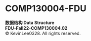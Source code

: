 # COMP130004-FDU
**数据结构 Data Structure**  
**FDU-Fall22-COMP130004.02**  
© KevinLee0328. All rights reserved.
